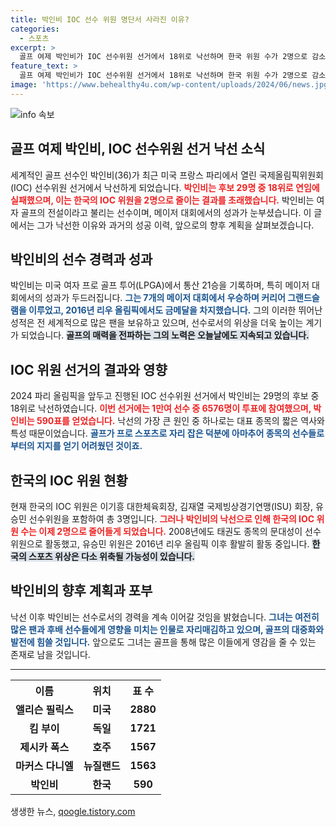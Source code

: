 ```yaml
---
title: 박인비 IOC 선수 위원 명단서 사라진 이유?
categories:
  - 스포츠
excerpt: >
  골프 여제 박인비가 IOC 선수위원 선거에서 18위로 낙선하며 한국 위원 수가 2명으로 감소했습니다. 아마추어 선수들의 강세 속에서 개최국 선수단 규모 축소가 악재로 작용했습니다.
feature_text: >
  골프 여제 박인비가 IOC 선수위원 선거에서 18위로 낙선하며 한국 위원 수가 2명으로 감소했습니다. 아마추어 선수들의 강세 속에서 개최국 선수단 규모 축소가 악재로 작용했습니다.
image: 'https://www.behealthy4u.com/wp-content/uploads/2024/06/news.jpg'
---
```


<p><img src="https://www.behealthy4u.com/wp-content/uploads/2024/06/news.jpg" alt="info 속보" /></p>

<h2 data-ke-size="size26">골프 여제 박인비, IOC 선수위원 선거 낙선 소식</h2>

<p data-ke-size="size16">세계적인 골프 선수인 박인비(36)가 최근 미국 프랑스 파리에서 열린 국제올림픽위원회(IOC) 선수위원 선거에서 낙선하게 되었습니다. <b><span style="color: #ee2323;">박인비는 후보 29명 중 18위로 연임에 실패했으며, 이는 한국의 IOC 위원을 2명으로 줄이는 결과를 초래했습니다.</span></b> 박인비는 여자 골프의 전설이라고 불리는 선수이며, 메이저 대회에서의 성과가 눈부셨습니다. 이 글에서는 그가 낙선한 이유와 과거의 성공 이력, 앞으로의 향후 계획을 살펴보겠습니다.</p>

<h2 data-ke-size="size26">박인비의 선수 경력과 성과</h2>

<p data-ke-size="size16">박인비는 미국 여자 프로 골프 투어(LPGA)에서 통산 21승을 기록하며, 특히 메이저 대회에서의 성과가 두드러집니다. <b><span style="color: #1a5490;">그는 7개의 메이저 대회에서 우승하며 커리어 그랜드슬램을 이루었고, 2016년 리우 올림픽에서도 금메달을 차지했습니다.</span></b> 그의 이러한 뛰어난 성적은 전 세계적으로 많은 팬을 보유하고 있으며, 선수로서의 위상을 더욱 높이는 계기가 되었습니다. <b><span style="background-color: #21538527;">골프의 매력을 전파하는 그의 노력은 오늘날에도 지속되고 있습니다.</span></b></p>

<h2 data-ke-size="size26">IOC 위원 선거의 결과와 영향</h2>

<p data-ke-size="size16">2024 파리 올림픽을 앞두고 진행된 IOC 선수위원 선거에서 박인비는 29명의 후보 중 18위로 낙선하였습니다. <b><span style="color: #ee2323;">이번 선거에는 1만여 선수 중 6576명이 투표에 참여했으며, 박인비는 590표를 얻었습니다.</span></b> 낙선의 가장 큰 원인 중 하나로는 대표 종목의 짧은 역사와 특성 때문이었습니다. <b><span style="color: #1a5490;">골프가 프로 스포츠로 자리 잡은 덕분에 아마추어 종목의 선수들로부터의 지지를 얻기 어려웠던 것이죠.</span></b></p>

<h2 data-ke-size="size26">한국의 IOC 위원 현황</h2>

<p data-ke-size="size16">현재 한국의 IOC 위원은 이기흥 대한체육회장, 김재열 국제빙상경기연맹(ISU) 회장, 유승민 선수위원을 포함하여 총 3명입니다. <b><span style="color: #ee2323;">그러나 박인비의 낙선으로 인해 한국의 IOC 위원 수는 이제 2명으로 줄어들게 되었습니다.</span></b> 2008년에도 태권도 종목의 문대성이 선수위원으로 활동했고, 유승민 위원은 2016년 리우 올림픽 이후 활발히 활동 중입니다. <b><span style="background-color: #21538527;">한국의 스포츠 위상은 다소 위축될 가능성이 있습니다.</span></b></p>

<h2 data-ke-size="size26">박인비의 향후 계획과 포부</h2>

<p data-ke-size="size16">낙선 이후 박인비는 선수로서의 경력을 계속 이어갈 것임을 밝혔습니다. <b><span style="color: #1a5490;">그녀는 여전히 많은 팬과 후배 선수들에게 영향을 미치는 인물로 자리매김하고 있으며, 골프의 대중화와 발전에 힘쓸 것입니다.</span></b> 앞으로도 그녀는 골프을 통해 많은 이들에게 영감을 줄 수 있는 존재로 남을 것입니다.</p>

<hr/>

<table style="width: 100%;">
  <tr>
    <th style="text-align: center; height: 17px;"><b>이름</b></th>
    <th style="text-align: center; height: 17px;"><b>위치</b></th>
    <th style="text-align: center; height: 17px;"><b>표 수</b></th>
  </tr>
  <tr>
    <td style="text-align: center; height: 17px;"><b>앨리슨 필릭스</b></td>
    <td style="text-align: center; height: 17px;"><b>미국</b></td>
    <td style="text-align: center; height: 17px;"><b>2880</b></td>
  </tr>
  <tr>
    <td style="text-align: center; height: 17px;"><b>킴 부이</b></td>
    <td style="text-align: center; height: 17px;"><b>독일</b></td>
    <td style="text-align: center; height: 17px;"><b>1721</b></td>
  </tr>
  <tr>
    <td style="text-align: center; height: 17px;"><b>제시카 폭스</b></td>
    <td style="text-align: center; height: 17px;"><b>호주</b></td>
    <td style="text-align: center; height: 17px;"><b>1567</b></td>
  </tr>
  <tr>
    <td style="text-align: center; height: 17px;"><b>마커스 다니엘</b></td>
    <td style="text-align: center; height: 17px;"><b>뉴질랜드</b></td>
    <td style="text-align: center; height: 17px;"><b>1563</b></td>
  </tr>
  <tr>
    <td style="text-align: center; height: 17px;"><b>박인비</b></td>
    <td style="text-align: center; height: 17px;"><b>한국</b></td>
    <td style="text-align: center; height: 17px;"><b>590</b></td>
  </tr>
</table>

<p data-ke-size="size16"></p>
생생한 뉴스, <a href="https://qoogle.tistory.com" rel="dofollow">qoogle.tistory.com</a>


